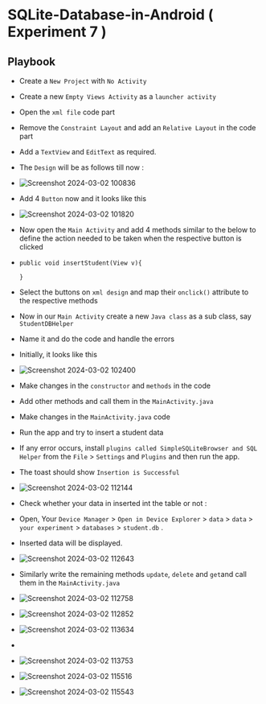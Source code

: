 # SQLite-Database-in-Android ( Experiment 7 )

## Playbook

* Create a `New Project` with `No Activity`
* Create a new `Empty Views Activity` as a `launcher activity`
* Open the `xml file` code part
* Remove the `Constraint Layout` and add an `Relative Layout` in the code part
* Add a `TextView` and `EditText` as required.
* The `Design` will be as follows till now :
* ![Screenshot 2024-03-02 100836](https://github.com/Pragna235/SQLite-Database-in-Android/assets/109524200/9d269dbc-69c0-426b-b7ab-7607aec2c753)

* Add 4 `Button` now and it looks like this
* ![Screenshot 2024-03-02 101820](https://github.com/Pragna235/SQLite-Database-in-Android/assets/109524200/c7336baa-fa51-403e-b537-7e8d00c394a2)




* Now open the `Main Activity` and add 4 methods similar to the below to define the action needed to be taken when the respective button is clicked
*     public void insertStudent(View v){

      }
* Select the buttons on `xml design` and map their `onclick()` attribute to the respective methods
* Now in our `Main Activity` create a new `Java class` as a sub class, say `StudentDBHelper`
* Name it and do the code and handle the errors
* Initially, it looks like this
* ![Screenshot 2024-03-02 102400](https://github.com/Pragna235/SQLite-Database-in-Android/assets/109524200/2d82dad0-e8e6-4eb3-9448-3f1dd1030ca7)

* Make changes in the `constructor` and `methods` in the code
* Add other methods and call them in the `MainActivity.java`
* Make changes in the `MainActivity.java` code
* Run the app and try to insert a student data
* If any error occurs, install `plugins called SimpleSQLiteBrowser and SQL Helper` from the `File` > `Settings` and `Plugins` and then run the app.
* The toast should show `Insertion is Successful`
* ![Screenshot 2024-03-02 112144](https://github.com/Pragna235/SQLite-Database-in-Android/assets/109524200/04dbb8f2-da48-4819-861e-26166b268f12)


* Check whether your data in inserted int the table or not :
* Open, Your `Device Manager` > `Open in Device Explorer` > `data` > `data` > `your experiment` > `databases` > `student.db` .
* Inserted data will be displayed.
* ![Screenshot 2024-03-02 112643](https://github.com/Pragna235/SQLite-Database-in-Android/assets/109524200/bed70d36-4a1d-4b37-a6c1-e72cbcc48f74)


* Similarly write the remaining methods `update`, `delete` and `get`and call them in the `MainActivity.java`
* ![Screenshot 2024-03-02 112758](https://github.com/Pragna235/SQLite-Database-in-Android/assets/109524200/f2dee046-2a45-4724-ad5b-6c824c0d8b57)
* ![Screenshot 2024-03-02 112852](https://github.com/Pragna235/SQLite-Database-in-Android/assets/109524200/101db946-d9f0-4ee4-a7a9-8323aea21eca)

* ![Screenshot 2024-03-02 113634](https://github.com/Pragna235/SQLite-Database-in-Android/assets/109524200/cb2fd499-1256-4c32-9248-e8997701fa59)

* 
* ![Screenshot 2024-03-02 113753](https://github.com/Pragna235/SQLite-Database-in-Android/assets/109524200/6bfec1b8-4cc5-4450-af7b-b2636384b10e)

* ![Screenshot 2024-03-02 115516](https://github.com/Pragna235/SQLite-Database-in-Android/assets/109524200/bd75a262-4de5-4f4b-a419-fe9c613b7a46)

* ![Screenshot 2024-03-02 115543](https://github.com/Pragna235/SQLite-Database-in-Android/assets/109524200/93af9203-a3c7-46d1-b833-7fdca0781e62)








